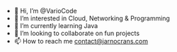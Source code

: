 - 👋 Hi, I’m @VarioCode
- 👀 I’m interested in Cloud, Networking & Programming
- 🌱 I’m currently learning Java
- 💞️ I’m looking to collaborate on fun projects
- 📫 How to reach me contact@jarnocrans.com

<!---
VarioCode/VarioCode is a ✨ special ✨ repository because its `README.md` (this file) appears on your GitHub profile.
You can click the Preview link to take a look at your changes.
--->

